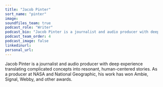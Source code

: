 ```yaml
---
title: "Jacob Pinter"
sort_name: "pinter"
image:
soundfiles_team: true
podcast_role: "Writer"
podcast_bio: "Jacob Pinter is a journalist and audio producer with deep experience translating complicated concepts into resonant, human-centered stories. As a producer at NASA and National Geographic, his work has won Ambie, Signal, Webby, and other awards."
podcast_team_order: 4
podcast_image: false
linkedinurl: 
personal_url: 
---
```


Jacob Pinter is a journalist and audio producer with deep experience translating complicated concepts into resonant, human-centered stories. As a producer at NASA and National Geographic, his work has won Ambie, Signal, Webby, and other awards.
